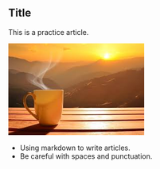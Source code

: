 ## Title

This is a practice article.

![images (1)](https://raw.githubusercontent.com/DonnaBurning/drafts/main/images/images%20(1).jpeg)

* Using markdown to write articles.
* Be careful with spaces and punctuation.
